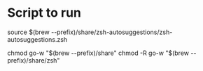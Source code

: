# Script to run 

source $(brew --prefix)/share/zsh-autosuggestions/zsh-autosuggestions.zsh

chmod go-w "$(brew --prefix)/share"
chmod -R go-w "$(brew --prefix)/share/zsh"
